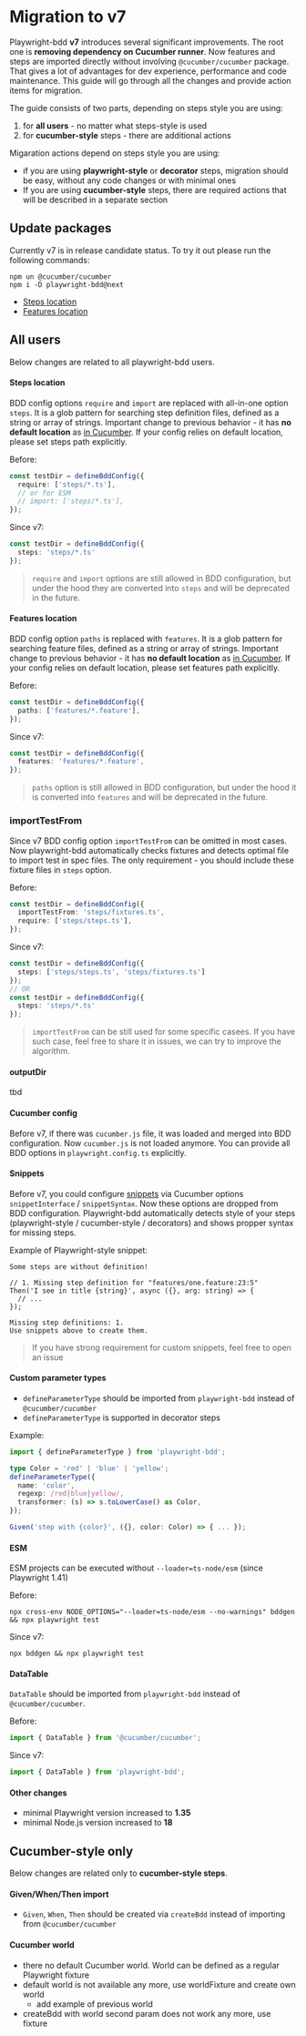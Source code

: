# Migration to v7

Playwright-bdd **v7** introduces several significant improvements. The root one is **removing dependency on Cucumber runner**. Now features and steps are imported directly without involving `@cucumber/cucumber` package. That gives a lot of advantages for dev experience, performance and code maintenance. This guide will go through all the changes and provide action items for migration.

The guide consists of two parts, depending on steps style you are using:
1. for **all users** - no matter what steps-style is used
2. for **cucumber-style** steps - there are additional actions

Migaration actions depend on steps style you are using:
* if you are using **playwright-style** or **decorator** steps, migration should be easy, without any code changes or with minimal ones
* If you are using **cucumber-style** steps, there are required actions that will be described in a separate section

## Update packages
Currently v7 is in release candidate status. To try it out please run the following commands:
```
npm un @cucumber/cucumber
npm i -D playwright-bdd@next
```

* [Steps location](#steps-location)
* [Features location](#features-location)

## All users
Below changes are related to all playwright-bdd users.

#### Steps location
BDD config options `require` and `import` are replaced with all-in-one option `steps`. It is a glob pattern for searching step definition files, defined as a string or array of strings. Important change to previous behavior - it has **no default location** as [in Cucumber](https://github.com/cucumber/cucumber-js/blob/main/docs/configuration.md#finding-your-code). If your config relies on default location, please set steps path explicitly.

Before:
```ts
const testDir = defineBddConfig({
  require: ['steps/*.ts'],
  // or for ESM
  // import: ['steps/*.ts'],
});
```
Since v7:
```ts
const testDir = defineBddConfig({
  steps: 'steps/*.ts'
});
```

> `require` and `import` options are still allowed in BDD configuration, but under the hood they are converted into `steps` and will be deprecated in the future.

#### Features location
BDD config option `paths` is replaced with `features`. It is a glob pattern for searching feature files, defined as a string or array of strings. Important change to previous behavior - it has **no default location** as [in Cucumber](https://github.com/cucumber/cucumber-js/blob/main/docs/configuration.md#finding-your-features). If your config relies on default location, please set features path explicitly.

Before:
```ts
const testDir = defineBddConfig({
  paths: ['features/*.feature'],
});
```
Since v7:
```ts
const testDir = defineBddConfig({
  features: 'features/*.feature',
});
```

> `paths` option is still allowed in BDD configuration, but under the hood it is  converted into `features` and will be deprecated in the future.

### importTestFrom
Since v7 BDD config option `importTestFrom` can be omitted in most cases. Now playwright-bdd automatically checks fixtures and detects optimal file to import test in spec files. The only requirement - you should include these fixture files in `steps` option.

Before:
```ts
const testDir = defineBddConfig({
  importTestFrom: 'steps/fixtures.ts',
  require: ['steps/steps.ts'],
});
```
Since v7:
```ts
const testDir = defineBddConfig({
  steps: ['steps/steps.ts', 'steps/fixtures.ts']
});
// OR
const testDir = defineBddConfig({
  steps: 'steps/*.ts'
});
```

> `importTestFrom` can be still used for some specific casees. If you have such case, feel free to share it in issues, we can try to improve the algorithm.

#### outputDir
tbd

#### Cucumber config
Before v7, if there was `cucumber.js` file, it was loaded and merged into BDD configuration. Now `cucumber.js` is not loaded anymore. You can provide all BDD options in `playwright.config.ts` explicitly.

#### Snippets
Before v7, you could configure [snippets](https://github.com/cucumber/cucumber-js/blob/main/docs/snippets.md) via Cucumber options `snippetInterface` / `snippetSyntax`. Now these options are dropped from BDD configuration. Playwright-bdd automatically detects style of your steps (playwright-style / cucumber-style / decorators) and shows propper syntax for missing steps.

Example of Playwright-style snippet:
```
Some steps are without definition!

// 1. Missing step definition for "features/one.feature:23:5"
Then('I see in title {string}', async ({}, arg: string) => {
  // ...
});

Missing step definitions: 1.
Use snippets above to create them.
```

> If you have strong requirement for custom snippets, feel free to open an issue


#### Custom parameter types
- `defineParameterType` should be imported from `playwright-bdd` instead of `@cucumber/cucumber`
- `defineParameterType` is supported in decorator steps 

Example:
```ts
import { defineParameterType } from 'playwright-bdd';

type Color = 'red' | 'blue' | 'yellow';
defineParameterType({
  name: 'color',
  regexp: /red|blue|yellow/,
  transformer: (s) => s.toLowerCase() as Color,
});

Given('step with {color}', ({}, color: Color) => { ... });
```

#### ESM
ESM projects can be executed without `--loader=ts-node/esm` (since Playwright 1.41)

Before:
```
npx cross-env NODE_OPTIONS="--loader=ts-node/esm --no-warnings" bddgen && npx playwright test
```
Since v7:
```
npx bddgen && npx playwright test
```

#### DataTable
`DataTable` should be imported from `playwright-bdd` instead of `@cucumber/cucumber`.

Before:
```ts
import { DataTable } from '@cucumber/cucumber';
```
Since v7:
```ts
import { DataTable } from 'playwright-bdd';
```

#### Other changes
* minimal Playwright version increased to **1.35**
* minimal Node.js version increased to **18**

## Cucumber-style only
Below changes are related only to **cucumber-style steps**.

#### Given/When/Then import
  - `Given`, `When`, `Then` should be created via `createBdd` instead of importing from `@cucumber/cucumber`
  
#### Cucumber world

  - there no default Cucumber world. World can be defined as a regular Playwright fixture
- default world is not available any more, use worldFixture and create own world
  - add example of previous world
- createBdd with world second param does not work any more, use fixture
